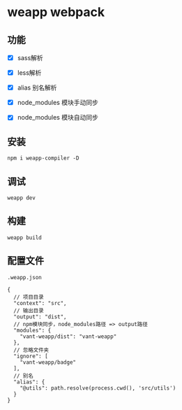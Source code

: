 # weapp webpack

## 功能

- [x] sass解析
- [x] less解析
- [x] alias 别名解析
- [x] node_modules 模块手动同步
- [x] node_modules 模块自动同步


## 安装

```node
npm i weapp-compiler -D
```

## 调试

```node
weapp dev
```

## 构建

```node
weapp build
```


## 配置文件

```node
.weapp.json

{
  // 项目目录
  "context": "src",
  // 输出目录
  "output": "dist",
  // npm模块同步，node_modules路径 => output路径
  "modules": {
    "vant-weapp/dist": "vant-weapp"
  },
  // 忽略文件夹
  "ignore": [
    "vant-weapp/badge"
  ],
  // 别名
  "alias": {
    "@utils": path.resolve(process.cwd(), 'src/utils')
  }
}
```
